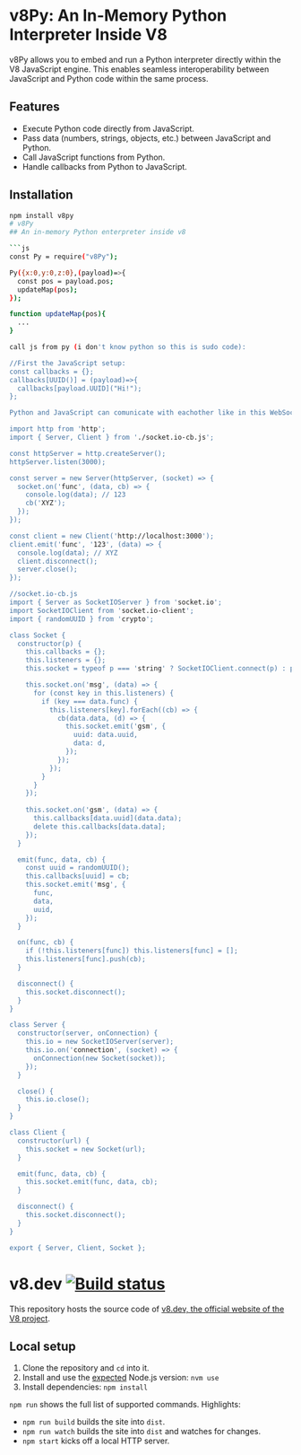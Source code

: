 # v8Py: An In-Memory Python Interpreter Inside V8

v8Py allows you to embed and run a Python interpreter directly within the V8 JavaScript engine. This enables seamless interoperability between JavaScript and Python code within the same process.

## Features

* Execute Python code directly from JavaScript.
* Pass data (numbers, strings, objects, etc.) between JavaScript and Python.
* Call JavaScript functions from Python.
* Handle callbacks from Python to JavaScript.

## Installation

```bash
npm install v8py
# v8Py
## An in-memory Python enterpreter inside v8

```js
const Py = require("v8Py");

Py({x:0,y:0,z:0},(payload)=>{
  const pos = payload.pos;
  updateMap(pos);
});

function updateMap(pos){
  ...
}

call js from py (i don't know python so this is sudo code):

//First the JavaScript setup:
const callbacks = {};
callbacks[UUID()] = (payload)=>{
  callbacks[payload.UUID]("Hi!");
};

Python and JavaScript can comunicate with eachother like in this WebSockets example:

import http from 'http';
import { Server, Client } from './socket.io-cb.js';

const httpServer = http.createServer();
httpServer.listen(3000);

const server = new Server(httpServer, (socket) => {
  socket.on('func', (data, cb) => {
    console.log(data); // 123
    cb('XYZ');
  });
});

const client = new Client('http://localhost:3000');
client.emit('func', '123', (data) => {
  console.log(data); // XYZ
  client.disconnect();
  server.close();
});

//socket.io-cb.js 
import { Server as SocketIOServer } from 'socket.io';
import SocketIOClient from 'socket.io-client';
import { randomUUID } from 'crypto';

class Socket {
  constructor(p) {
    this.callbacks = {};
    this.listeners = {};
    this.socket = typeof p === 'string' ? SocketIOClient.connect(p) : p;

    this.socket.on('msg', (data) => {
      for (const key in this.listeners) {
        if (key === data.func) {
          this.listeners[key].forEach((cb) => {
            cb(data.data, (d) => {
              this.socket.emit('gsm', {
                uuid: data.uuid,
                data: d,
              });
            });
          });
        }
      }
    });
    
    this.socket.on('gsm', (data) => {
      this.callbacks[data.uuid](data.data);
      delete this.callbacks[data.data];
    });
  }

  emit(func, data, cb) {
    const uuid = randomUUID();
    this.callbacks[uuid] = cb;
    this.socket.emit('msg', {
      func,
      data,
      uuid,
    });
  }

  on(func, cb) {
    if (!this.listeners[func]) this.listeners[func] = [];
    this.listeners[func].push(cb);
  }

  disconnect() {
    this.socket.disconnect();
  }
}

class Server {
  constructor(server, onConnection) {
    this.io = new SocketIOServer(server);
    this.io.on('connection', (socket) => {
      onConnection(new Socket(socket));
    });
  }

  close() {
    this.io.close();
  }
}

class Client {
  constructor(url) {
    this.socket = new Socket(url);
  }

  emit(func, data, cb) {
    this.socket.emit(func, data, cb);
  }

  disconnect() {
    this.socket.disconnect();
  }
}

export { Server, Client, Socket };
```


# v8.dev [![Build status](https://github.com/v8/v8.dev/actions/workflows/deploy.yml/badge.svg)](https://github.com/v8/v8.dev/actions/workflows/deploy.yml)

This repository hosts the source code of [v8.dev, the official website of the V8 project](https://v8.dev/).

## Local setup

1. Clone the repository and `cd` into it.
1. Install and use the [expected](https://github.com/v8/v8.dev/blob/main/.nvmrc) Node.js version: `nvm use`
1. Install dependencies: `npm install`

`npm run` shows the full list of supported commands. Highlights:

- `npm run build` builds the site into `dist`.
- `npm run watch` builds the site into `dist` and watches for changes.
- `npm start` kicks off a local HTTP server.
